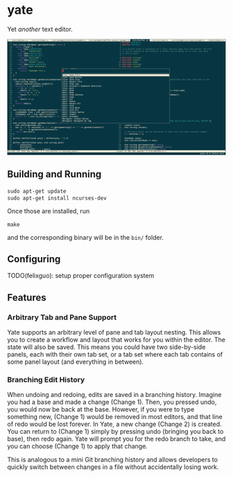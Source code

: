 # yate

Yet _another_ text editor.

<p align="center" >
<img src="https://raw.githubusercontent.com/fg123/yate/master/docs/screenshot.png">
</p>

## Building and Running
```
sudo apt-get update
sudo apt-get install ncurses-dev
```

Once those are installed, run
```
make
```
and the corresponding binary will be in the `bin/` folder.

## Configuring

TODO(felixguo): setup proper configuration system

## Features

### Arbitrary Tab and Pane Support

Yate supports an arbitrary level of pane and tab layout nesting. This allows
you to create a workflow and layout that works for you within the editor. The
state will also be saved. This means you could have two side-by-side panels,
each with their own tab set, or a tab set where each tab contains of some panel
layout (and everything in between).

### Branching Edit History

When undoing and redoing, edits are saved in a branching history. Imagine you
had a base and made a change (Change 1). Then, you pressed undo, you
would now be back at the base. However, if you were to type something new,
(Change 1) would be removed in most editors, and that line of redo would be lost
forever. In Yate, a new change (Change 2) is created. You can return to
(Change 1) simply by pressing undo (bringing you back to base), then redo again.
Yate will prompt you for the redo branch to take, and you can choose (Change 1)
to apply that change.

This is analogous to a mini Git branching history and allows developers to
quickly switch between changes in a file without accidentally losing work.
